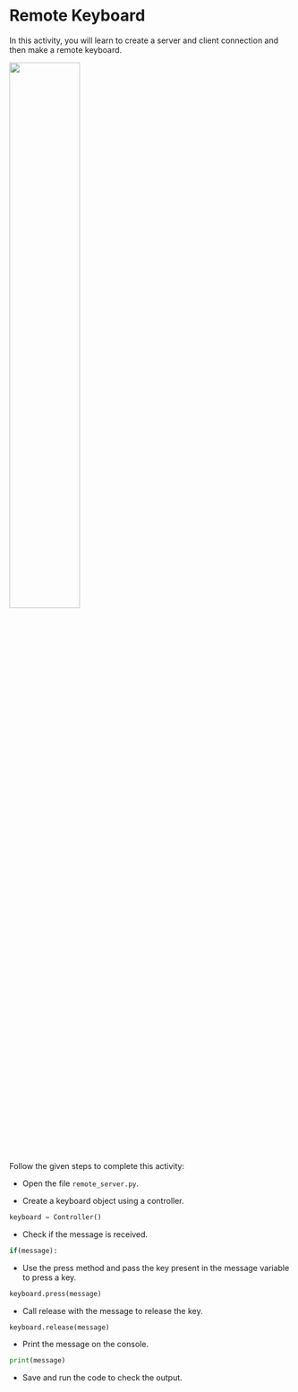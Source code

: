 Remote Keyboard
==================


In this activity, you will learn to create a server and client connection and then make a remote keyboard.

<img src ="https://s3.amazonaws.com/media-p.slid.es/uploads/2071954/images/10926120/Slide_67.gif" width = "50%" height = "auto">

Follow the given steps to complete this activity:


* Open the file `remote_server.py`.


* Create a keyboard object using a controller.
~~~python
keyboard = Controller()
~~~


* Check if the message is received.
~~~python
if(message):
~~~


* Use the press method and pass the key present in the message variable to press a key.
~~~python
keyboard.press(message)
~~~


* Call release with the message to release the key.
~~~python
keyboard.release(message)
~~~


*  Print the message on the console.
~~~python
print(message)  
~~~


* Save and run the code to check the output.
